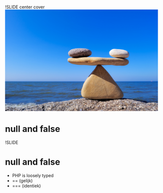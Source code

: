!SLIDE center cover
![background](../img/background-null-false.jpg)
# null and false

!SLIDE
# null and false
* PHP is loosely typed
* == (gelijk)
* === (identiek)
